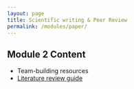 ```yaml
---
layout: page
title: Scientific writing & Peer Review
permalink: /modules/paper/
---
```

## Module 2 Content
- Team-building resources
- [Literature review guide](link)
